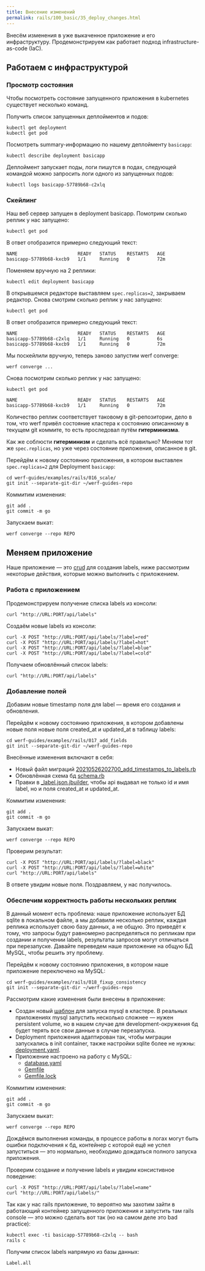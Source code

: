 ```yaml
---
title: Внесение изменений
permalink: rails/100_basic/35_deploy_changes.html
---
```

Внесём изменения в уже выкаченное приложение и его инфраструктуру. Продемонстрируем как работает подход infrastructure-as-code (IaC).

## Работаем с инфраструктурой
### Просмотр состояния
Чтобы посмотреть состояние запущенного приложения в kubernetes существует несколько команд.

Получить список запущенных деплойментов и подов:
```shell
kubectl get deployment
kubectl get pod
```

Посмотреть summary-информацию по нашему деплойменту `basicapp`:
```shell
kubectl describe deployment basicapp
```

Деплоймент запускает поды, логи пишутся в подах, следующей командой можно запросить логи одного из запущенных подов:
```shell
kubectl logs basicapp-57789b68-c2xlq
```

### Скейлинг
Наш веб сервер запущен в deployment basicapp. Помотрим сколько реплик у нас запущено:

```shell
kubectl get pod
```

В ответ отобразится примерно следующий текст:
```shell
NAME                      READY   STATUS    RESTARTS   AGE
basicapp-57789b68-kxcb9   1/1     Running   0          72m
```

Поменяем вручную на 2 реплики:
```shell
kubectl edit deployment basicapp
```

В открывшемся редакторе выставляем `spec.replicas=2`, закрываем редактор.
Снова смотрим сколько реплик у нас запущено:
```shell
kubectl get pod
```

В ответ отобразится примерно следующий текст:
```shell
NAME                      READY   STATUS    RESTARTS   AGE
basicapp-57789b68-c2xlq   1/1     Running   0          6s
basicapp-57789b68-kxcb9   1/1     Running   0          72m
```

Мы поскейлили вручную, теперь заново запустим werf converge:
```shell
werf converge ...
```

Снова посмотрим сколько реплик у нас запущено:
```shell
kubectl get pod
```
```shell
NAME                      READY   STATUS    RESTARTS   AGE
basicapp-57789b68-kxcb9   1/1     Running   0          72m
```

Количество реплик соответствует таковому в git-репозитории, дело в том, что werf привёл состояние кластера к состоянию описанному в текущем git коммите, то есть проследовал путём **гитерминизма**.

Как же соблюсти **гитерминизм** и сделать всё правильно? Меняем тот же `spec.replicas`, но уже через состояние приложения, описанное в git. 

Перейдём к новому состоянию приложения, в котором выставлен `spec.replicas=2` для Deployment `basicapp`:

```shell
cd werf-guides/examples/rails/016_scale/
git init --separate-git-dir ~/werf-guides-repo
```

Коммитим изменения:

```shell
git add .
git commit -m go
```

Запускаем выкат:

```shell
werf converge --repo REPO
```

## Меняем приложение
Наше приложение ­— это [crud](https://en.wikipedia.org/wiki/Create,_read,_update_and_delete) для создания labels, ниже рассмотрим некоторые действия, которые можно выполнить с приложением.

### Работа с приложением
Продемонстрируем получение списка labels из консоли:
```shell
curl "http://URL:PORT/api/labels"
```

Создаём новые labels из консоли:
```shell
curl -X POST "http://URL:PORT/api/labels/?label=red"
curl -X POST "http://URL:PORT/api/labels/?label=hot"
curl -X POST "http://URL:PORT/api/labels/?label=blue"
curl -X POST "http://URL:PORT/api/labels/?label=cold"
```

Получаем обновлённый список labels:
```shell
curl "http://URL:PORT/api/labels"
```

### Добавление полей

Добавим новые timestamp поля для label — время его создания и обновления.

Перейдём к новому состоянию приложения, в котором добавлены новые поля новые поля created_at и updated_at в таблицу labels:

```shell
cd werf-guides/examples/rails/017_add_fields
git init --separate-git-dir ~/werf-guides-repo
```

Внесённые изменения включают в себя:
  - Новый файл миграций [20210526202700_add_timestamps_to_labels.rb](https://github.com/werf/werf-guides/tree/master/examples/rails/017_add_fields/db/migrate/20210526202700_add_timestamps_to_labels.rb)
  - Обновлённая схема бд [schema.rb](https://github.com/werf/werf-guides/tree/master/examples/rails/017_add_fields/db/schema.rb)
  - Правки в [_label.json.jbuilder](https://github.com/werf/werf-guides/tree/master/examples/rails/017_add_fields/app/views/api/labels/_label.json.jbuilder), чтобы api выдавал не только id и имя label, но и поля created_at и updated_at.

Коммитим изменения:

```shell
git add .
git commit -m go
```

Запускаем выкат:

```shell
werf converge --repo REPO
```

Проверим результат:

```shell
curl -X POST "http://URL:PORT/api/labels/?label=black"
curl -X POST "http://URL:PORT/api/labels/?label=white"
curl "http://URL:PORT/api/labels"
```

В ответе увидим новые поля. Поздравляем, у нас получилось.

### Обеспечим корректность работы нескольких реплик
В данный момент есть проблема: наше приложение использует БД sqlite в локальном файле, а мы добавили несколько реплик, каждая реплика использует свою базу данных, а не общую. Это приведёт к тому, что запросы будут равномерно распределяться по репликам при создании и получении labels, результаты запросов могут отличаться при перезапуске. Давайте переведем наше приложение на общую БД MySQL, чтобы решить эту проблему.

Перейдём к новому состоянию приложения, в котором наше приложение переключено на MySQL:

```shell
cd werf-guides/examples/rails/018_fixup_consistency
git init --separate-git-dir ~/werf-guides-repo
```

Рассмотрим какие изменения были внесены в приложение:
 - Создан новый [шаблон](https://github.com/werf/werf-guides/tree/master/examples/rails/016_deploy_app_changes/.helm/templates/database.yml) для запуска mysql в кластере. В реальных приложениях mysql запустить несколько сложнее — нужен persistent volume, но в нашем случае для development-окружения бд будет терять все свои данные в случае перезапуска.
 - Deployment приложения адаптирован так, чтобы миграции запускались в init container, также настройки sqlite более не нужны: [deployment.yaml](https://github.com/werf/werf-guides/tree/master/examples/rails/016_deploy_app_changes/.helm/templates/deployment.yaml).
 - Приложение настроено на работу с MySQL:
    - [database.yaml](https://github.com/werf/werf-guides/tree/master/examples/rails/016_deploy_app_changes/config/database.yml)
    - [Gemfile](https://github.com/werf/werf-guides/tree/master/examples/rails/016_deploy_app_changes/Gemfile)
    - [Gemfile.lock](https://github.com/werf/werf-guides/tree/master/examples/rails/016_deploy_app_changes/Gemfile.lock)

Коммитим изменения:

```shell
git add .
git commit -m go
```

Запускаем выкат:

```shell
werf converge --repo REPO
```

Дождёмся выполнения команды, в процессе работы в логах могут быть ошибки подключения к бд, контейнер с которой ещё не успел запуститься — это нормально, необходимо дождаться полного запуска приложения.

Проверим создание и получение labels и увидим консистивное поведение:
```shell
curl -X POST "http://URL:PORT/api/labels/?label=name"
curl "http://URL:PORT/api/labels/" 
```

Так как у нас rails приложение, то вероятно мы захотим зайти в работающий контейнер запущенного приложения и запустить там rails console — это можно сделать вот так (но на самом деле это bad practice):
```shell
kubectl exec -ti basicapp-57789b68-c2xlq -- bash
rails c
```

Получим список labels напрямую из базы данных:
```shell
Label.all
```
